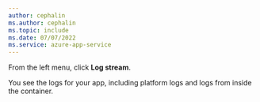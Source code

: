 ```yaml
---
author: cephalin
ms.author: cephalin
ms.topic: include
ms.date: 07/07/2022
ms.service: azure-app-service
---
```


From the left menu, click **Log stream**.

You see the logs for your app, including platform logs and logs from inside the container.